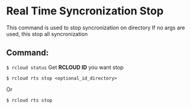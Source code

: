 # Real Time Syncronization Stop
This command is used to stop syncronization on directory
If no args are used, this stop all syncronization

## Command:
`$ rcloud status` Get **RCLOUD ID** you want stop

`$ rcloud rts stop <optional_id_directory>`

Or

`$ rcloud rts stop`